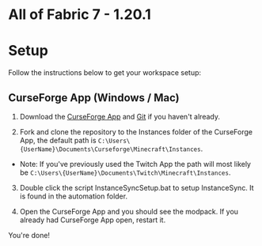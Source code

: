 # All of Fabric 7 - 1.20.1


# Setup
Follow the instructions below to get your workspace setup:

## CurseForge App (Windows / Mac)
1. Download the [CurseForge App](https://curseforge.overwolf.com/) and [Git](https://git-scm.com/downloads) if you haven't already.

2. Fork and clone the repository to the Instances folder of the CurseForge App, the default path is `C:\Users\{UserName}\Documents\Curseforge\Minecraft\Instances`.

* Note: If you've previously used the Twitch App the path will most likely be `C:\Users\{UserName}\Documents\Twitch\Minecraft\Instances`.
3. Double click the script InstanceSyncSetup.bat to setup InstanceSync. It is found in the automation folder.

4. Open the CurseForge App and you should see the modpack. If you already had CurseForge App open, restart it.

You're done!

